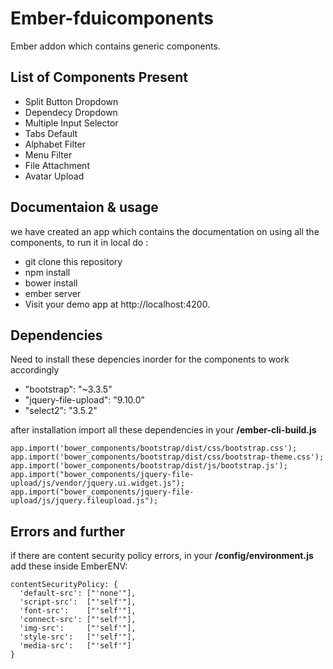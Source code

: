 # Ember-fduicomponents

  Ember addon which contains generic components.
  
## List of Components Present

* Split Button Dropdown
* Dependecy Dropdown
* Multiple Input Selector
* Tabs Default
* Alphabet Filter
* Menu Filter
* File Attachment
* Avatar Upload


## Documentaion & usage

we have created an app which contains the documentation on using all the components, to run it in local do : 

* git clone this repository
* npm install
* bower install
* ember server
* Visit your demo app at http://localhost:4200.

## Dependencies

Need to install these depencies inorder for the components to work accordingly

  * "bootstrap": "~3.3.5"
  * "jquery-file-upload": "9.10.0"
  * "select2": "3.5.2"
  
after installation import all these dependencies in your __/ember-cli-build.js__

    app.import('bower_components/bootstrap/dist/css/bootstrap.css');
    app.import('bower_components/bootstrap/dist/css/bootstrap-theme.css');
    app.import('bower_components/bootstrap/dist/js/bootstrap.js');
    app.import("bower_components/jquery-file-upload/js/vendor/jquery.ui.widget.js");
    app.import("bower_components/jquery-file-upload/js/jquery.fileupload.js");
  
  
  

## Errors and further

if there are content security policy errors, in your __/config/environment.js__ add these inside EmberENV:

    contentSecurityPolicy: {
      'default-src': ["'none'"],
      'script-src':  ["'self'"],
      'font-src':    ["'self'"],
      'connect-src': ["'self'"],
      'img-src':     ["'self'"],
      'style-src':   ["'self'"],
      'media-src':   ["'self'"]
    } 


